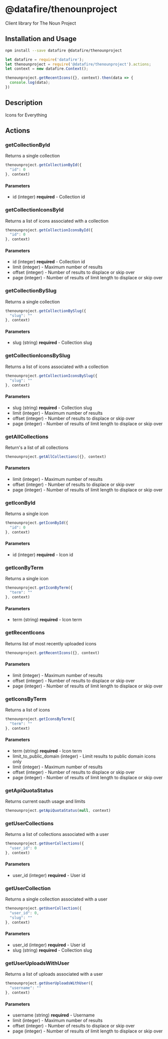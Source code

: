 # @datafire/thenounproject

Client library for The Noun Project

## Installation and Usage
```bash
npm install --save datafire @datafire/thenounproject
```

```js
let datafire = require('datafire');
let thenounproject = require('@datafire/thenounproject').actions;
let context = new datafire.Context();

thenounproject.getRecentIcons({}, context).then(data => {
  console.log(data);
})
```

## Description
Icons for Everything

## Actions
### getCollectionById
Returns a single collection


```js
thenounproject.getCollectionById({
  "id": 0
}, context)
```

#### Parameters
* id (integer) **required** - Collection id

### getCollectionIconsById
Returns a list of icons associated with a collection


```js
thenounproject.getCollectionIconsById({
  "id": 0
}, context)
```

#### Parameters
* id (integer) **required** - Collection id
* limit (integer) - Maximum number of results
* offset (integer) - Number of results to displace or skip over
* page (integer) - Number of results of limit length to displace or skip over

### getCollectionBySlug
Returns a single collection


```js
thenounproject.getCollectionBySlug({
  "slug": ""
}, context)
```

#### Parameters
* slug (string) **required** - Collection slug

### getCollectionIconsBySlug
Returns a list of icons associated with a collection


```js
thenounproject.getCollectionIconsBySlug({
  "slug": ""
}, context)
```

#### Parameters
* slug (string) **required** - Collection slug
* limit (integer) - Maximum number of results
* offset (integer) - Number of results to displace or skip over
* page (integer) - Number of results of limit length to displace or skip over

### getAllCollections
Return's a list of all collections


```js
thenounproject.getAllCollections({}, context)
```

#### Parameters
* limit (integer) - Maximum number of results
* offset (integer) - Number of results to displace or skip over
* page (integer) - Number of results of limit length to displace or skip over

### getIconById
Returns a single icon


```js
thenounproject.getIconById({
  "id": 0
}, context)
```

#### Parameters
* id (integer) **required** - Icon id

### getIconByTerm
Returns a single icon


```js
thenounproject.getIconByTerm({
  "term": ""
}, context)
```

#### Parameters
* term (string) **required** - Icon term

### getRecentIcons
Returns list of most recently uploaded icons


```js
thenounproject.getRecentIcons({}, context)
```

#### Parameters
* limit (integer) - Maximum number of results
* offset (integer) - Number of results to displace or skip over
* page (integer) - Number of results of limit length to displace or skip over

### getIconsByTerm
Returns a list of icons


```js
thenounproject.getIconsByTerm({
  "term": ""
}, context)
```

#### Parameters
* term (string) **required** - Icon term
* limit_to_public_domain (integer) - Limit results to public domain icons only
* limit (integer) - Maximum number of results
* offset (integer) - Number of results to displace or skip over
* page (integer) - Number of results of limit length to displace or skip over

### getApiQuotaStatus
Returns current oauth usage and limits


```js
thenounproject.getApiQuotaStatus(null, context)
```


### getUserCollections
Returns a list of collections associated with a user


```js
thenounproject.getUserCollections({
  "user_id": 0
}, context)
```

#### Parameters
* user_id (integer) **required** - User id

### getUserCollection
Returns a single collection associated with a user


```js
thenounproject.getUserCollection({
  "user_id": 0,
  "slug": ""
}, context)
```

#### Parameters
* user_id (integer) **required** - User id
* slug (string) **required** - Collection slug

### getUserUploadsWithUser
Returns a list of uploads associated with a user


```js
thenounproject.getUserUploadsWithUser({
  "username": ""
}, context)
```

#### Parameters
* username (string) **required** - Username
* limit (integer) - Maximum number of results
* offset (integer) - Number of results to displace or skip over
* page (integer) - Number of results of limit length to displace or skip over

